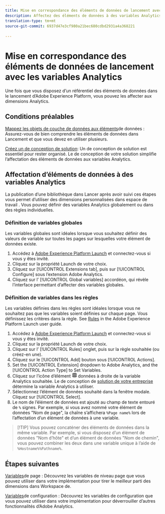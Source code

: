 ```yaml
---
title: Mise en correspondance des éléments de données de lancement avec les variables Analytics
description: Affectez des éléments de données à des variables Analytics afin que vous puissiez les utiliser comme dimensions dans  espace de travail .
translation-type: tm+mt
source-git-commit: 6937d47e3cf980a21bec680cdbd2931a4a368221

---
```



# Mise en correspondance des éléments de données de lancement avec les variables Analytics

Une fois que vous disposez d’un référentiel des éléments de données dans le lancement d’Adobe Experience Platform, vous pouvez les affecter aux dimensions Analytics.

## Conditions préalables

[Mappez les objets de couche de données aux éléments](layer-to-elements.md)de données : Assurez-vous de bien comprendre les éléments de données dans Lancement et que vous devez en utiliser plusieurs.

[Créez un de conception de solution](../prepare/solution-design.md): Un de conception de solution est essentiel pour rester organisé. Le de conception de votre solution simplifie l’affectation des éléments de données aux variables Analytics.

## Affectation d’éléments de données à des variables Analytics

La publication d’une bibliothèque dans Lancer après avoir suivi ces étapes vous permet d’utiliser des dimensions personnalisées dans  espace de travail . Vous pouvez définir des variables Analytics globalement ou dans des règles individuelles.

### Définition de variables globales

Les variables globales sont idéales lorsque vous souhaitez définir des valeurs de variable sur toutes les pages sur lesquelles votre élément de données existe.

1. Accédez à [Adobe Experience Platform Launch](https://launch.adobe.com) et connectez-vous si vous y êtes invité.
1. Cliquez sur la propriété Launch de votre choix.
1. Cliquez sur [!UICONTROL Extensions tab], puis sur [!UICONTROL Configure] sous l’extension Adobe Analytics.
1. Cliquez sur l’ [!UICONTROL Global variables] accordéon, qui révèle l’interface permettant d’affecter des variables globales.

### Définition de variables dans les règles

Les variables définies dans les règles sont idéales lorsque vous ne souhaitez pas que les variables soient définies sur chaque page. Vous définissez les critères dans la règle. See [Rules](https://docs.adobe.com/content/help/en/launch/using/reference/manage-resources/rules.html) in the Adobe Experience Platform Launch user guide.

1. Accédez à [Adobe Experience Platform Launch](https://launch.adobe.com) et connectez-vous si vous y êtes invité.
1. Cliquez sur la propriété Launch de votre choix.
1. Cliquez sur l’ [!UICONTROL Rules] onglet, puis sur la règle souhaitée (ou créez-en une).
1. Cliquez sur le [!UICONTROL Add] bouton sous [!UICONTROL Actions].
1. Set the [!UICONTROL Extension] dropdown to Adobe Analytics, and the [!UICONTROL Action Type] to Set Variables.
1. Cliquez sur l’icône d’élément ![de](assets/data-element.png) données à droite de la variable Analytics souhaitée. Le de conception de [solution de votre entreprise](../prepare/solution-design.md) détermine la variable Analytics à utiliser.
1. Sélectionnez l’élément de données souhaité dans la fenêtre modale. Cliquez sur [!UICONTROL Select].
1. Le nom de l’élément de données est ajouté au champ de texte entouré de `%` signes. Par exemple, si vous avez nommé votre élément de données &quot;Nom de page&quot;, la chaîne s’affichera `%Page name%` lors de l’affectation d’un élément de données à une variable.

> [!TIP] Vous pouvez concaténer des éléments de données dans la même variable. Par exemple, si vous disposez d’un élément de données &quot;Nom d’hôte&quot; et d’un élément de données &quot;Nom de chemin&quot;, vous pouvez combiner les deux dans une variable unique à l’aide de `%Hostname%%Pathname%`.

## Étapes suivantes

[Variables](../vars/page-vars/page-variables.md)de page : Découvrez les variables de niveau page que vous pouvez utiliser dans votre implémentation pour tirer le meilleur parti des dimensions dans   Workspace de.

[Variables](../vars/config-vars/configuration-variables.md)de configuration : Découvrez les variables de configuration que vous pouvez utiliser dans votre implémentation pour déverrouiller d’autres fonctionnalités d’Adobe Analytics.
